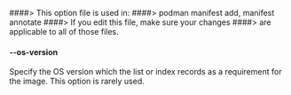 ####> This option file is used in:
####>   podman manifest add, manifest annotate
####> If you edit this file, make sure your changes
####> are applicable to all of those files.
#### **--os-version**

Specify the OS version which the list or index records as a requirement for the
image.  This option is rarely used.
